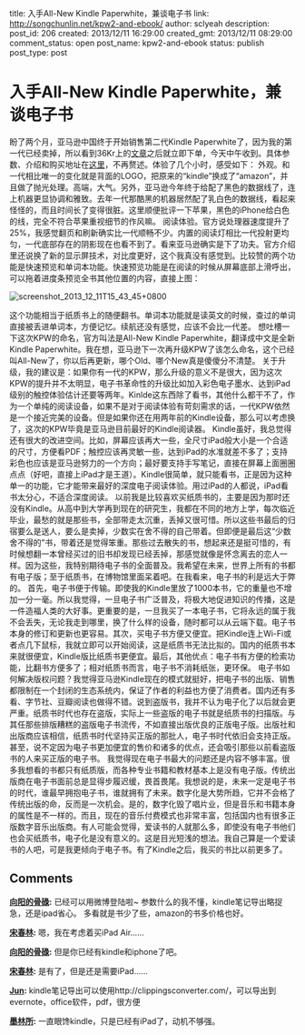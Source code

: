 title: 入手All-New Kindle Paperwhite，兼谈电子书
link: http://songchunlin.net/kpw2-and-ebook/
author: sclyeah
description: 
post_id: 206
created: 2013/12/11 16:29:00
created_gmt: 2013/12/11 08:29:00
comment_status: open
post_name: kpw2-and-ebook
status: publish
post_type: post

# 入手All-New Kindle Paperwhite，兼谈电子书

盼了两个月，亚马逊中国终于开始销售第二代Kindle Paperwhite了，因为我的第一代已经卖掉，所以看到36Kr上的[文章](http://www.36kr.com/p/208288.html)之后就立即下单，今天中午收到。具体参数、介绍和购买地址在[这里](http://www.amazon.cn/gp/product/B00CWPIDHI/ref=amb_link_1?pf_rd_m=A1AJ19PSB66TGU&pf_rd_s=gateway-center-column&pf_rd_r=0371YEZMJDZGQB1DPTZX&pf_rd_t=101&pf_rd_p=107057292&pf_rd_i=899254051)，不再赘述。体验了几个小时，感受如下： 外观。和一代相比唯一的变化就是背面的LOGO，把原来的“kindle”换成了“amazon”，并且做了抛光处理。高端，大气。另外，亚马逊今年终于给配了黑色的数据线了，连上机器更显协调和雅致。去年一代那酷黑的机器居然配了乳白色的数据线，看起来怪怪的，而且时间长了变得很脏。这里顺便批评一下苹果，黑色的iPhone给白色的线，完全不符合苹果重视细节的作风嘛。 阅读体验。官方说处理器速度提升了25%，我感觉翻页和刷新确实比一代顺畅不少。内置的阅读灯相比一代投射更均匀，一代底部存在的阴影现在也看不到了。看来亚马逊确实是下了功夫。官方介绍里还说换了新的显示屏技术，对比度更好，这个我真没有感觉到。比较赞的两个功能是快速预览和单词本功能。快速预览功能是在阅读的时候从屏幕底部上滑呼出，可以拖着进度条预览全书其他位置的内容，直接上图： 

![screenshot_2013_12_11T15_43_45+0800](http://www.songchunlin.net/wp-content/uploads/2013/12/screenshot_2013_12_11T15_43_45+0800.png)

这个功能相当于纸质书上的随便翻书。单词本功能就是读英文的时候，查过的单词直接被丢进单词本，方便记忆。续航还没有感觉，应该不会比一代差。 想吐槽一下这次KPW的命名，官方叫法是All-New Kindle Paperwhite，翻译成中文是全新Kindle Paperwhite。我在想，亚马逊下一次再升级KPW了该怎么命名，这个已经叫All-New了，你以后再更新，哪个Old、哪个New真是傻傻分不清楚。 关于升级，我的建议是：如果你有一代的KPW，那么升级的意义不是很大，因为这次KPW的提升并不太明显，电子书革命性的升级比如加入彩色电子墨水、达到iPad级别的触控体验估计还要等两年。Kinlde这东西除了看书，其他什么都干不了，作为一个单纯的阅读设备，如果不是对于阅读体验有苛刻需求的话，一代KPW依然是一个接近完美的设备。但是如果你还在用两年前的Kindle设备，那么可以考虑换了，这次的KPW毕竟是亚马逊目前最好的Kindle阅读器。 Kindle虽好，我总觉得还有很大的改进空间。比如，屏幕应该再大一些，全尺寸iPad般大小是一个合适的尺寸，方便看PDF；触控应该再灵敏一些，达到iPad的水准就差不多了；支持彩色也应该是亚马逊努力的一个方向；最好要支持手写笔记，直接在屏幕上面圈圈点点（好吧，直接上iPad才是王道）。Kindle很简单，就只能看书，正是因为这种单一的功能，它才能带来最好的深度电子阅读体验。用过iPad的人都说，iPad看书太分心，不适合深度阅读。 以前我是比较喜欢买纸质书的，主要是因为那时还没有Kindle。从高中到大学再到现在的研究生，我都在不同的地方上学，每次临近毕业，最愁的就是那些书，全部带走太沉重，丢掉又很可惜。所以这些书最后的归宿要么是送人，要么是卖掉，少数实在舍不得的自己带着。但即便是最后这“少数舍不得的”书，带着还是觉得笨重。那些过去散失的书，想起来还是挺可惜的，有时候想翻一本曾经买过的旧书却发现已经丢掉，那感觉就像是怀念离去的恋人一样。因为这些，我特别期待电子书的全面普及。我希望在未来，世界上所有的书都有电子版；至于纸质书，在博物馆里面呆着吧。在我看来，电子书的利是远大于弊的。 首先，电子书便于传输。即使我的Kindle里放了1000本书，它的重量也不增加一分一毫。所以我觉得，一旦电子书广泛普及，将极大地促进知识的传播，这是一件造福人类的大好事。更重要的是，一旦我买了一本电子书，它将永远的属于我不会丢失，无论我走到哪里，换了什么样的设备，随时都可以从云端下载。电子书本身的修订和更新也更容易。其次，买电子书方便又便宜。把Kindle连上Wi-Fi或者点几下鼠标，我就立即可以开始阅读，这是纸质书无法比拟的。国内的纸质书本来就很便宜，Kindle版比纸质书更便宜。最后，其他优点：电子书有方便的检索功能，比翻书方便多了；相对纸质书而言，电子书不消耗纸张，更环保。 电子书如何解决版权问题？我觉得亚马逊Kindle现在的模式就挺好，把电子书的出版、销售都限制在一个封闭的生态系统内，保证了作者的利益也方便了消费者。国内还有多看、字节社、豆瓣阅读也做得不错。说到盗版书，我并不认为电子化了以后就会更严重。纸质书时代也存在盗版，实际上一些盗版的电子书就是纸质书的扫描版。与其任那些排版糟糕的盗版电子书流传，不如直接出版优良的正版电子版。出版社和出版商应该相信，纸质书时代坚持买正版的那批人，电子书时代依旧会支持正版。甚至，说不定因为电子书更加便宜的售价和诸多的优点，还会吸引那些以前看盗版书的人来买正版的电子书。 我觉得现在电子书最大的问题还是内容不够丰富。很多我想看的书都只有纸质版，而各种专业书籍和教材基本上是没有电子版。传统出版商在电子书面前总是显得步履迟缓，畏首畏尾。我想说的是，未来一定是电子书的时代，谁最早拥抱电子书，谁就拥有了未来。数字化是大势所趋，它并不会格了传统出版的命，反而是一次机会。是的，数字化毁了唱片业，但是音乐和书籍本身的属性是不一样的。而且，现在的音乐付费模式也非常丰富，包括国内也有很多正版数字音乐出版商。有人可能会觉得，爱读书的人就那么多，即使没有电子书他们也会买纸质书，电子化是没有意义的。这是目光短浅的想法。我自己算是一个爱读书的人吧，可是我更倾向于电子书。有了Kindle之后，我买的书比以前更多了。

## Comments

**[向阳的骨碌](#101 "2013-12-21 10:45:25"):** 已经可以用微博登陆啦~ 参数什么的我不懂，kindle笔记导出略捉急，还是ipad省心。 多看就是书少了些，amazon的书多价格也好。

**[宋春林](#103 "2013-12-21 23:43:51"):** 嗯，我在考虑着买iPad Air……

**[向阳的骨碌](#106 "2013-12-24 13:56:32"):** 但是你已经有kindle和iphone了吧。

**[宋春林](#107 "2013-12-24 14:09:53"):** 是有了，但是还是需要iPad……

**[Jun](#146 "2014-02-06 19:14:27"):** kindle笔记导出可以使用http://clippingsconverter.com/，可以导出到evernote，office软件，pdf，很方便

**[墨林所](#204 "2014-04-11 15:02:02"):** 一直眼馋kindle，只是已经有iPad了，动机不够强。

